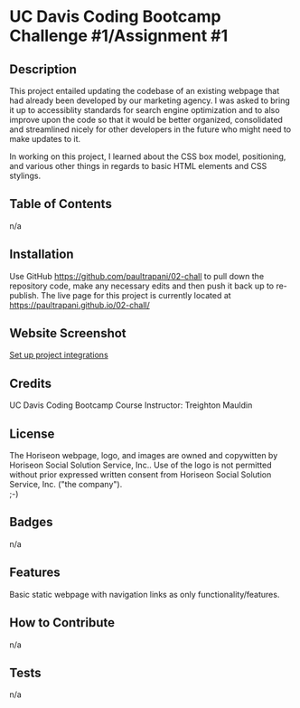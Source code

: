 # UC Davis Coding Bootcamp Challenge #1/Assignment #1


## Description

This project entailed updating the codebase of an existing webpage that had already been developed by our marketing agency.  I was asked to bring it up to accessiblity standards for search engine optimization and to also improve upon the code so that it would be better organized, consolidated and streamlined nicely for other developers in the future who might need to make updates to it.

In working on this project, I learned about the CSS box model, positioning, and various other things in regards to basic HTML elements and CSS stylings.

## Table of Contents

n/a

## Installation

Use GitHub https://github.com/paultrapani/02-chall to pull down the repository code, make any necessary edits and then push it back up to re-publish.  The live page for this project is currently located at https://paultrapani.github.io/02-chall/


## Website Screenshot

[Set up project integrations](./assets/images/Horiseon_Website_Screenshot.jpg)

## Credits

UC Davis Coding Bootcamp Course 
Instructor:  Treighton Mauldin

## License

The Horiseon webpage, logo, and images are owned and copywitten by Horiseon Social Solution Service, Inc.. Use of the logo is not permitted without prior expressed written consent from Horiseon Social Solution Service, Inc. ("the company").  
;-)

## Badges

n/a

## Features

Basic static webpage with navigation links as only functionality/features.

## How to Contribute

n/a

## Tests

n/a
